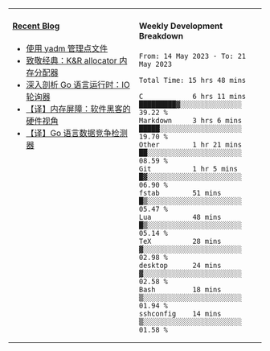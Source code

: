 <table width="960px">
<tr>
<td valign="top" width="50%">

#### <a href="https://www.kongjun18.me" target="_blank">Recent Blog</a>

<!-- BLOG-POST-LIST:START -->
- [使用 yadm 管理点文件](https://www.kongjun18.me/posts/2023/04/07/)
- [致敬经典：K&amp;R allocator 内存分配器](https://www.kongjun18.me/posts/2022/12/12/)
- [深入剖析 Go 语言运行时：IO 轮询器](https://www.kongjun18.me/posts/2022/11/21/)
- [【译】内存屏障：软件黑客的硬件视角](https://www.kongjun18.me/posts/2022/11/03/)
- [【译】Go 语言数据竞争检测器](https://www.kongjun18.me/posts/2022/10/25/)
<!-- BLOG-POST-LIST:END -->

</td>
<td valign="top" width="50%">

#### Weekly Development Breakdown

<!--START_SECTION:waka-->

```text
From: 14 May 2023 - To: 21 May 2023

Total Time: 15 hrs 48 mins

C            6 hrs 11 mins   █████████▓░░░░░░░░░░░░░░░   39.22 %
Markdown     3 hrs 6 mins    █████░░░░░░░░░░░░░░░░░░░░   19.70 %
Other        1 hr 21 mins    ██░░░░░░░░░░░░░░░░░░░░░░░   08.59 %
Git          1 hr 5 mins     █▓░░░░░░░░░░░░░░░░░░░░░░░   06.90 %
fstab        51 mins         █▒░░░░░░░░░░░░░░░░░░░░░░░   05.47 %
Lua          48 mins         █▒░░░░░░░░░░░░░░░░░░░░░░░   05.14 %
TeX          28 mins         ▓░░░░░░░░░░░░░░░░░░░░░░░░   02.98 %
desktop      24 mins         ▓░░░░░░░░░░░░░░░░░░░░░░░░   02.58 %
Bash         18 mins         ▒░░░░░░░░░░░░░░░░░░░░░░░░   01.94 %
sshconfig    14 mins         ▒░░░░░░░░░░░░░░░░░░░░░░░░   01.58 %
```

<!--END_SECTION:waka-->
</td>
</tr>

</table>
